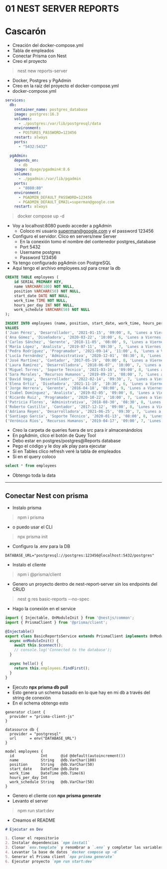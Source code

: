 # 01 NEST SERVER REPORTS

# Cascarón

- Creación del docker-compose.yml
- Tabla de empleados
- Conectar Prisma con Nest
- Creo el proyecto

> nest new reports-server

- Docker, Postgres y PgAdmin
- Creo en la raíz del proyecto el docker-compose.yml
- docker-compose.yml

~~~yml
services:
  db:
    container_name: postgres_database
    image: postgres:16.3
    volumes:
      - ./postgres:/var/lib/postgresql/data
    environment:
      - POSTGRES_PASSWORD=123456
    restart: always
    ports:
      - "5432:5432"

  pgAdmin:
    depends_on:
      - db
    image: dpage/pgadmin4:8.6
    volumes:
      - ./pgadmin:/var/lib/pgadmin
    ports:
      - "8080:80"
    environment:
      - PGADMIN_DEFAULT_PASSWORD=123456
      - PGADMIN_DEFAULT_EMAIL=superman@google.com
    restart: always
~~~

> docker compose up -d

- Voy a localhost:8080 puedo acceder a pgAdmin
  - Coloco mi usuario superman@google.com y el password 123456
- Configuro el servidor. Clico en servers/new Server
  - En la conexión tomo el nombre del contenedor postgres_database
  - Port 5432
  - Username postgres
  - Password 123456
- Ya tengo configurado pgAdmin con PostgreSQL
- Aquí tengo el archivo employees.sql para crear la db

~~~sql
CREATE TABLE employees (
    id SERIAL PRIMARY KEY,
    name VARCHAR(100) NOT NULL,
    position VARCHAR(50) NOT NULL,
    start_date DATE NOT NULL,
    work_time TIME NOT NULL,
    hours_per_day INT NOT NULL,
    work_schedule VARCHAR(50) NOT NULL
);

INSERT INTO employees (name, position, start_date, work_time, hours_per_day, work_schedule)
VALUES
('Juan Pérez', 'Desarrollador', '2021-01-15', '09:00', 8, 'Lunes a Viernes, 9am - 5pm'),
('Ana Gómez', 'Diseñadora', '2020-03-22', '10:00', 6, 'Lunes a Viernes, 10am - 4pm'),
('Carlos Sánchez', 'Gerente', '2018-11-05', '08:00', 9, 'Lunes a Viernes, 8am - 5pm'),
('María López', 'Analista', '2019-07-11', '09:30', 7, 'Lunes a Viernes, 9:30am - 4:30pm'),
('Pedro Rodríguez', 'Programador', '2021-09-14', '11:00', 6, 'Lunes a Viernes, 11am - 5pm'),
('Lucía Fernández', 'Administrativa', '2020-12-01', '08:30', 8, 'Lunes a Viernes, 8:30am - 4:30pm'),
('José Martínez', 'Contador', '2017-05-19', '09:00', 8, 'Lunes a Viernes, 9am - 5pm'),
('Laura Ramírez', 'Desarrolladora', '2018-06-07', '10:00', 7, 'Lunes a Viernes, 10am - 5pm'),
('Miguel Torres', 'Soporte Técnico', '2021-03-16', '09:00', 8, 'Lunes a Viernes, 9am - 5pm'),
('Sara Morales', 'Recursos Humanos', '2019-09-23', '08:00', 7, 'Lunes a Viernes, 8am - 3pm'),
('David Vega', 'Desarrollador', '2022-02-14', '09:30', 7, 'Lunes a Viernes, 9:30am - 4:30pm'),
('Elena Ortiz', 'Diseñadora', '2021-11-10', '10:30', 6, 'Lunes a Viernes, 10:30am - 4:30pm'),
('Jorge Herrera', 'Gerente', '2016-04-18', '08:00', 9, 'Lunes a Viernes, 8am - 5pm'),
('Isabel Domínguez', 'Analista', '2019-02-05', '09:00', 8, 'Lunes a Viernes, 9am - 5pm'),
('Ricardo Ruiz', 'Programador', '2020-10-22', '10:00', 7, 'Lunes a Viernes, 10am - 5pm'),
('Patricia Flores', 'Administrativa', '2018-08-30', '08:30', 8, 'Lunes a Viernes, 8:30am - 4:30pm'),
('Roberto Castillo', 'Contador', '2017-12-12', '09:00', 8, 'Lunes a Viernes, 9am - 5pm'),
('Adriana Reyes', 'Desarrolladora', '2021-06-25', '09:30', 7, 'Lunes a Viernes, 9:30am - 4:30pm'),
('Santiago García', 'Soporte Técnico', '2020-01-13', '08:00', 8, 'Lunes a Viernes, 8am - 4pm'),
('Verónica Ríos', 'Recursos Humanos', '2019-04-17', '09:00', 7, 'Lunes a Viernes, 9am - 4pm');
~~~

- Creo la carpeta de queries fuera de src para ir almacenándolos
- En pgAdmin, clico el botón de Quey Tool
- Debo estar en postgres/postgres@Reports database
- Pego el código y le doy alk play para ejecutar
- Si en Tables clico refresh veré la tabla de empleados
- Si en el query coloco

~~~sql
select * from employees
~~~

- Obtengo toda la data
--------

## Conectar Nest con prisma

- Instalo prisma

> npm i prisma

- o puedo usar el CLI

> npx prisma init 

- Configuro la .env para la DB

~~~
DATABASE_URL="postgresql://postgres:123456@localhost:5432/postgres"
~~~

- Instalo el cliente

> npm i @prisma/client

- Genero un proyecto dentro de nest-report-server sin los endpoints del CRUD

> nest g res basic-reports --no-spec

- Hago la conexión en el service

~~~js
import { Injectable, OnModuleInit } from '@nestjs/common';
import { PrismaClient } from '@prisma/client';

@Injectable()
export class BasicReportsService extends PrismaClient implements OnModuleInit {
  async onModuleInit() {
    await this.$connect();
    // console.log('Connected to the database');
  }

  async hello() {
    return this.employees.findFirst();
  }
}
~~~

- Ejecuto **npx prisma db pull**
- Esto genera un schema basado en lo que hay en mi db a través del string de conexión
- En el schema obtengo esto

~~~prisma
generator client {
  provider = "prisma-client-js"
}

datasource db {
  provider = "postgresql"
  url      = env("DATABASE_URL")
}

model employees {
  id            Int      @id @default(autoincrement())
  name          String   @db.VarChar(100)
  position      String   @db.VarChar(50)
  start_date    DateTime @db.Date
  work_time     DateTime @db.Time(6)
  hours_per_day Int
  work_schedule String   @db.VarChar(50)
}
~~~

- Genero el cliente con **npx prisma generate**
- Levanto el server

> npm run start:dev

- Creamos el README

~~~md
# Ejecutar en Dev

1. Clonar el repositorio
2. Instalar dependencias `npm install`
3. Clonar `env.template` y renombrar a `.env` y completar las variables de entorno en .env
4. Levantar la base de datos `docker compose up -d`
5. Generar el Prisma client `npx prisma generate`
6. Ejecutar proyecto `npm run start:dev`
~~~